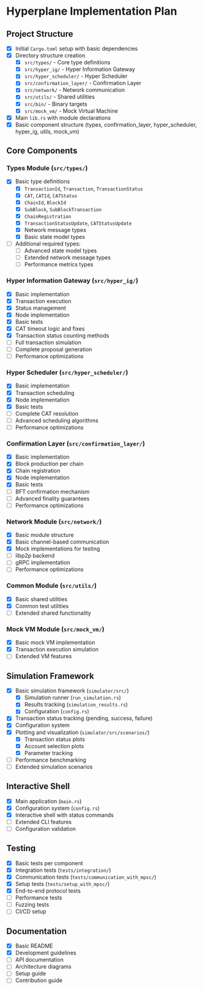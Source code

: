 # Hyperplane Implementation Plan

## Project Structure

- [x] Initial `Cargo.toml` setup with basic dependencies
- [x] Directory structure creation
  - [x] `src/types/` - Core type definitions
  - [x] `src/hyper_ig/` - Hyper Information Gateway
  - [x] `src/hyper_scheduler/` - Hyper Scheduler
  - [x] `src/confirmation_layer/` - Confirmation Layer
  - [x] `src/network/` - Network communication
  - [x] `src/utils/` - Shared utilities
  - [x] `src/bin/` - Binary targets
  - [x] `src/mock_vm/` - Mock Virtual Machine
- [x] Main `lib.rs` with module declarations
- [x] Basic component structure (types, confirmation_layer, hyper_scheduler, hyper_ig, utils, mock_vm)

## Core Components

### Types Module (`src/types/`)

- [x] Basic type definitions
  - [x] `TransactionId`, `Transaction`, `TransactionStatus`
  - [x] `CAT`, `CATId`, `CATStatus`
  - [x] `ChainId`, `BlockId`
  - [x] `SubBlock`, `SubBlockTransaction`
  - [x] `ChainRegistration`
  - [x] `TransactionStatusUpdate`, `CATStatusUpdate`
  - [x] Network message types
  - [x] Basic state model types
- [ ] Additional required types:
  - [ ] Advanced state model types
  - [ ] Extended network message types
  - [ ] Performance metrics types

### Hyper Information Gateway (`src/hyper_ig/`)

- [x] Basic implementation
- [x] Transaction execution
- [x] Status management
- [x] Node implementation
- [x] Basic tests
- [x] CAT timeout logic and fixes
- [x] Transaction status counting methods
- [ ] Full transaction simulation
- [ ] Complete proposal generation
- [ ] Performance optimizations

### Hyper Scheduler (`src/hyper_scheduler/`)

- [x] Basic implementation
- [x] Transaction scheduling
- [x] Node implementation
- [x] Basic tests
- [ ] Complete CAT resolution
- [ ] Advanced scheduling algorithms
- [ ] Performance optimizations

### Confirmation Layer (`src/confirmation_layer/`)

- [x] Basic implementation
- [x] Block production per chain
- [x] Chain registration
- [x] Node implementation
- [x] Basic tests
- [ ] BFT confirmation mechanism
- [ ] Advanced finality guarantees
- [ ] Performance optimizations

### Network Module (`src/network/`)

- [x] Basic module structure
- [x] Basic channel-based communication
- [x] Mock implementations for testing
- [ ] libp2p backend
- [ ] gRPC implementation
- [ ] Performance optimizations

### Common Module (`src/utils/`)

- [x] Basic shared utilities
- [x] Common test utilities
- [ ] Extended shared functionality

### Mock VM Module (`src/mock_vm/`)

- [x] Basic mock VM implementation
- [x] Transaction execution simulation
- [ ] Extended VM features

## Simulation Framework

- [x] Basic simulation framework (`simulator/src/`)
  - [x] Simulation runner (`run_simulation.rs`)
  - [x] Results tracking (`simulation_results.rs`)
  - [x] Configuration (`config.rs`)
- [x] Transaction status tracking (pending, success, failure)
- [x] Configuration system
- [x] Plotting and visualization (`simulator/src/scenarios/`)
  - [x] Transaction status plots
  - [x] Account selection plots
  - [x] Parameter tracking
- [ ] Performance benchmarking
- [ ] Extended simulation scenarios

## Interactive Shell

- [x] Main application (`main.rs`)
- [x] Configuration system (`config.rs`)
- [x] Interactive shell with status commands
- [ ] Extended CLI features
- [ ] Configuration validation

## Testing

- [x] Basic tests per component
- [x] Integration tests (`tests/integration/`)
- [x] Communication tests (`tests/communication_with_mpsc/`)
- [x] Setup tests (`tests/setup_with_mpsc/`)
- [x] End-to-end protocol tests
- [ ] Performance tests
- [ ] Fuzzing tests
- [ ] CI/CD setup

## Documentation

- [x] Basic README
- [x] Development guidelines
- [ ] API documentation
- [ ] Architecture diagrams
- [ ] Setup guide
- [ ] Contribution guide
